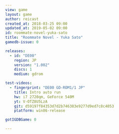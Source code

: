 ```yaml
---
view: game
layout: game
author: reicast
created_at: 2018-03-25 09:00
updated_at: 2019-05-02 09:00
id: roommate-novel-yuka-sato
title: "Roommate Novel - Yuka Sato"
gamedb-issue: 0

releases:
  - id: "DE00"
    region: JP
    version: "1.002"
    discs: 1
    medium: gdrom

test-videos:
  - fingerprint: "DE00 GD-ROM1/1 JP"
    title: Intro auto run
    hw: i7 2720qm, GeForce 540M
    yt: V-OTZ8U5LzA
    git: d59197f84353d7d2b746383e9277d9ed7c8c4053
    platform: win86-release

gotIGDBGame: 0

---
```

